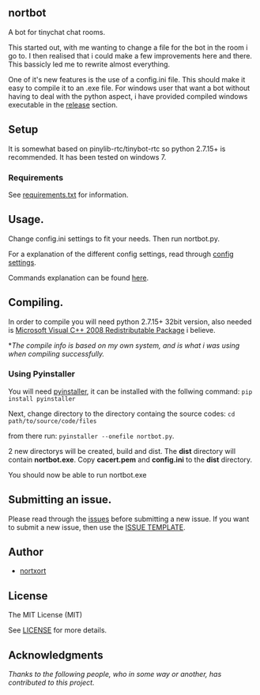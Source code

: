 ## nortbot

A bot for tinychat chat rooms.

This started out, with me wanting to change a file for the bot in the room i go to.
I then realised that i could make a few improvements here and there. This bassicly led me to rewrite almost everything.

One of it's new features is the use of a config.ini file. This should make it easy to compile it to an .exe file. For windows user that want a bot without having to deal with the python aspect, i have provided compiled windows executable in the [release](https://github.com/nortxort/nortbot/releases) section.


## Setup
It is somewhat based on pinylib-rtc/tinybot-rtc so python 2.7.15+ is recommended. It has been tested on windows 7.


### Requirements

See [requirements.txt](https://github.com/nortxort/nortbot/blob/master/requirements.txt) for information.


## Usage.

Change config.ini settings to fit your needs. Then run nortbot.py. 

For a explanation of the different config settings, read through [config settings](https://github.com/nortxort/nortbot/blob/master/CONFIG.md).

Commands explanation can be found [here](https://github.com/nortxort/nortbot/blob/master/COMMANDS.md).


## Compiling.

In order to compile you will need python 2.7.15+ 32bit version, also needed is [Microsoft Visual C++ 2008 Redistributable Package](http://www.microsoft.com/downloads/en/details.aspx?FamilyID=9b2da534-3e03-4391-8a4d-074b9f2bc1bf&displaylang=en) i believe. 

**The compile info is based on my own system, and is what i was using when compiling successfully.*

### Using Pyinstaller

You will need [pyinstaller](http://www.pyinstaller.org/), it can be installed with the follwing command: `pip install pyinstaller` 

Next, change directory to the directory containg the source codes: `cd path/to/source/code/files` 

from there run: `pyinstaller --onefile nortbot.py`.

2 new directorys will be created, build and dist. The **dist** directory will contain **nortbot.exe**. Copy **cacert.pem** and **config.ini** to the **dist** directory.

You should now be able to run nortbot.exe


## Submitting an issue.

Please read through the [issues](https://github.com/nortxort/nortbot/issues) before submitting a new issue. If you want to submit a new issue, then use the [ISSUE TEMPLATE](https://github.com/nortxort/nortbot/blob/master/ISSUE_TEMPLATE.md).


## Author

* [nortxort](https://github.com/nortxort)

## License

The MIT License (MIT)

See [LICENSE](https://github.com/nortxort/nortbot/blob/master/LICENSE) for more details.

## Acknowledgments

*Thanks to the following people, who in some way or another, has contributed to this project.*


